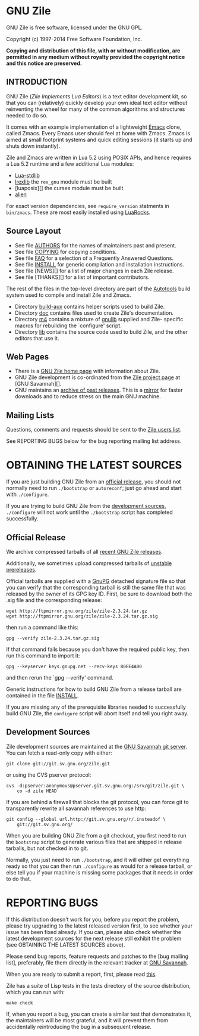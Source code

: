 # GNU Zile

GNU Zile is free software, licensed under the GNU GPL.

Copyright (c) 1997-2014 Free Software Foundation, Inc.

**Copying and distribution of this file, with or without modification,
are permitted in any medium without royalty provided the copyright
notice and this notice are preserved.**


## INTRODUCTION

GNU Zile (_Zile Implements Lua Editors_) is a text editor development
kit, so that you can (relatively) quickly develop your own ideal text
editor without reinventing the wheel for many of the common algorithms
and structures needed to do so.

It comes with an example implementation of a lightweight [Emacs][]
clone, called Zmacs. Every Emacs user should feel at home with Zmacs.
Zmacs is aimed at small footprint systems and quick editing sessions
(it starts up and shuts down instantly).

Zile and Zmacs are written in Lua 5.2 using POSIX APIs, and hence
requires a Lua 5.2 runtime and a few additional Lua modules:

 * [Lua-stdlib][]
 * [lrexlib][] the `rex_gnu` module must be built
 * [luaposix][] the curses module must be built
 * [alien][]

For exact version dependencies, see `require_version` statments in
`bin/zmacs`. These are most easily installed using [LuaRocks][].

 [alien]:      http://mascarenhas.github.io/alien/
 [emacs]:      http://www.gnu.org/s/emacs
 [gnulib]:     http://www.gnu.org/s/gnulib
 [lrexlib]:    http://rrthomas.github.io/lrexlib/
 [lua-stdlib]: http://rrthomasgithub.io/lua-stdlib/
 [luarocks]:   http://www.luarocks.org/


## Source Layout

 * See file [AUTHORS][] for the names of maintainers past and present.
 * See file [COPYING][] for copying conditions.
 * See file [FAQ][] for a selection of a Frequently Answered Questions.
 * See file [INSTALL][] for generic compilation and installation
   instructions.
 * See file [NEWS][] for a list of major changes in each Zile release.
 * See file [THANKS][] for a list of important contributors.

The rest of the files in the top-level directory are part of the
[Autotools][] build system used to compile and install Zile and Zmacs.

 * Directory [build-aux][] contains helper scripts used to build Zile.
 * Directory [doc][] contains files used to create Zile's documentation.
 * Directory [m4][] contains a mixture of [gnulib][] supplied and Zile-
   specific macros for rebuilding the `configure' script.
 * Directory [lib][] contains the source code used to build Zile, and
   the other editors that use it.

 [authors]:   http://git.savannah.gnu.org/cgit/zile.git/tree/AUTHORS
 [autotools]: http://sourceware.org/autobook/
 [build-aux]: http://git.savannah.gnu.org/cgit/zile.git/tree/build-aux?h=release
 [copying]:   http://git.savannah.gnu.org/cgit/zile.git/tree/COPYING
 [doc]:       http://git.savannah.gnu.org/cgit/zile.git/tree/doc?h=release
 [faq]:       http://git.savannah.gnu.org/cgit/zile.git/tree/FAQ
 [gnulib]:    http://www.gnu.org/s/gnulib
 [install]:   http://git.savannah.gnu.org/cgit/zile.git/tree/INSTALL?h=release
 [lib]:       http://git.savannah.gnu.org/cgit/zile.git/tree/lib
 [m4]:        http://git.savannah.gnu.org/cgit/zile.git/tree/m4?h=release


## Web Pages

 * There is a [GNU Zile home page][Zile] with information about Zile.
 * GNU Zile development is co-ordinated from the [Zile project page][]
   at [GNU Savannah][].
 * GNU maintains an [archive of past releases][releases]. This is a
   [mirror][] for faster downloads and to reduce stress on the main GNU
   machine.

 [mirror]:            http://www.gnu.org/order/ftp.html
 [releases]:          http://ftpmirror.gnu.org/zile/
 [zile]:              http://www.gnu.org/s/zile/
 [zile project page]: http://savannah.gnu.org/projects/zile/


## Mailing Lists

Questions, comments and requests should be sent to the [Zile users
list][help-zile].

See REPORTING BUGS below for the bug reporting mailing list address.

 [help-zile]: mailto:help-zile@gnu.org


# OBTAINING THE LATEST SOURCES

If you are just building GNU Zile from an [official release][releases],
you should not normally need to run `./bootstrap` or `autoreconf`; just
go ahead and start with `./configure`.

If you are trying to build GNU Zile from the [development sources][git],
`./configure` will not work until the `./bootstrap` script has completed
successfully.

 [git]: http://git.sv.gnu.org/cgit/zile.git


## Official Release

We archive compressed tarballs of all [recent GNU Zile releases][releases].

Additionally, we sometimes upload compressed tarballs of
[unstable prereleases][alpha].

Official tarballs are supplied with a [GnuPG][] detached signature file
so that you can verify that the corresponding tarball is still the same
file that was released by the owner of its GPG key ID. First, be sure to
download both the .sig file and the corresponding release:

    wget http://ftpmirror.gnu.org/zile/zile-2.3.24.tar.gz
    wget http://ftpmirror.gnu.org/zile/zile-2.3.24.tar.gz.sig

then run a command like this:

    gpg --verify zile-2.3.24.tar.gz.sig

If that command fails because you don't have the required public key,
then run this command to import it:

    gpg --keyserver keys.gnupg.net --recv-keys 80EE4A00

and then rerun the `gpg --verify' command.

Generic instructions for how to build GNU Zile from a release tarball
are contained in the file [INSTALL][].

If you are missing any of the prerequisite libraries needed to
successfully build GNU Zile, the `configure` script will abort itself
and tell you right away.

 [alpha]: http://alpha.gnu.org/gnu/zile
 [gnupg]: http://www.gnupg.org/


## Development Sources

Zile development sources are maintained at the
[GNU Savannah git server][git]. You can fetch a read-only copy with
either:

    git clone git://git.sv.gnu.org/zile.git

or using the CVS pserver protocol:

    cvs -d:pserver:anonymous@pserver.git.sv.gnu.org:/srv/git/zile.git \
        co -d zile HEAD

If you are behind a firewall that blocks the git protocol, you can force
git to transparently rewrite all savannah references to use http:

    git config --global url.http://git.sv.gnu.org/r/.insteadof \
        git://git.sv.gnu.org/

When you are building GNU Zile from a git checkout, you first need to
run the `bootstrap` script to generate various files that are shipped in
release tarballs, but not checked in to git.

Normally, you just need to run `./bootstrap`, and it will either get
everything ready so that you can then run `./configure` as would for a
release tarball, or else tell you if your machine is missing some
packages that it needs in order to do that.

  [gitbrowser]: http://git.sv.gnu.org/cgit/zile.git


# REPORTING BUGS

If this distribution doesn't work for you, before you report the
problem, please try upgrading to the latest released version first, to
see whether your issue has been fixed already. If you can, please also
check whether the latest development sources for the next release still
exhibit the problem (see OBTAINING THE LATEST SOURCES above).

Please send bug reports, feature requests and patches to the
[bug mailing list], preferably, file them directly in the relevant
tracker at [GNU Savannah][zile project page].

When you are ready to submit a report, first, please read [this][bugs].

Zile has a suite of Lisp tests in the tests directory of the source
distribution, which you can run with:

    make check

If, when you report a bug, you can create a similar test that
demonstrates it, the maintainers will be most grateful, and it will
prevent them from accidentally reintroducing the bug in a subsequent
release.

 [bugs]:      http://www.chiark.greenend.org.uk/~sgtatham/bugs.html
 [bug-zile]:  mailto:bug-zile@gnu.org
